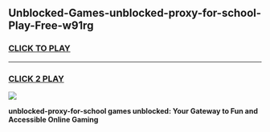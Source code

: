 
## Unblocked-Games-unblocked-proxy-for-school-Play-Free-w91rg
<h3>
<a href="https://premium76.site?title=unblocked-proxy-for-school&ref=18A1">CLICK TO PLAY</a></h3>
<hr>

<h3>
<a href="https://premium76.site?title=unblocked-proxy-for-school&ref=18A1">CLICK 2 PLAY</a>
  
</h3>

<a href="https://premium76.site?title=unblocked-proxy-for-school&ref=18A1"><img src="https://clearcache.store/games.png"></a>


**unblocked-proxy-for-school games unblocked: Your Gateway to Fun and Accessible Online Gaming**
